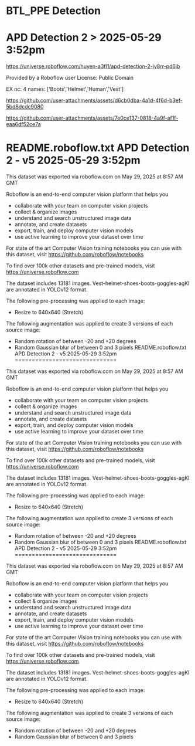 # BTL_PPE Detection
# APD Detection 2 > 2025-05-29 3:52pm
https://universe.roboflow.com/huyen-a3fl1/apd-detection-2-iy8rr-pd6ib

Provided by a Roboflow user
License: Public Domain

EX
nc: 4
names: ['Boots','Helmet','Human','Vest']


https://github.com/user-attachments/assets/d6cb0dba-4a1d-4f6d-b3ef-5bd8dcdc9080



https://github.com/user-attachments/assets/7e0ce137-0818-4a9f-af1f-eaa6df52ce7a


README.roboflow.txt
APD Detection 2 - v5 2025-05-29 3:52pm
==============================

This dataset was exported via roboflow.com on May 29, 2025 at 8:57 AM GMT

Roboflow is an end-to-end computer vision platform that helps you
* collaborate with your team on computer vision projects
* collect & organize images
* understand and search unstructured image data
* annotate, and create datasets
* export, train, and deploy computer vision models
* use active learning to improve your dataset over time

For state of the art Computer Vision training notebooks you can use with this dataset,
visit https://github.com/roboflow/notebooks

To find over 100k other datasets and pre-trained models, visit https://universe.roboflow.com

The dataset includes 13181 images.
Vest-helmet-shoes-boots-goggles-agKI are annotated in YOLOv12 format.

The following pre-processing was applied to each image:
* Resize to 640x640 (Stretch)

The following augmentation was applied to create 3 versions of each source image:
* Random rotation of between -20 and +20 degrees
* Random Gaussian blur of between 0 and 3 pixels
README.roboflow.txt
APD Detection 2 - v5 2025-05-29 3:52pm
==============================

This dataset was exported via roboflow.com on May 29, 2025 at 8:57 AM GMT

Roboflow is an end-to-end computer vision platform that helps you
* collaborate with your team on computer vision projects
* collect & organize images
* understand and search unstructured image data
* annotate, and create datasets
* export, train, and deploy computer vision models
* use active learning to improve your dataset over time

For state of the art Computer Vision training notebooks you can use with this dataset,
visit https://github.com/roboflow/notebooks

To find over 100k other datasets and pre-trained models, visit https://universe.roboflow.com

The dataset includes 13181 images.
Vest-helmet-shoes-boots-goggles-agKI are annotated in YOLOv12 format.

The following pre-processing was applied to each image:
* Resize to 640x640 (Stretch)

The following augmentation was applied to create 3 versions of each source image:
* Random rotation of between -20 and +20 degrees
* Random Gaussian blur of between 0 and 3 pixels
README.roboflow.txt
APD Detection 2 - v5 2025-05-29 3:52pm
==============================

This dataset was exported via roboflow.com on May 29, 2025 at 8:57 AM GMT

Roboflow is an end-to-end computer vision platform that helps you
* collaborate with your team on computer vision projects
* collect & organize images
* understand and search unstructured image data
* annotate, and create datasets
* export, train, and deploy computer vision models
* use active learning to improve your dataset over time

For state of the art Computer Vision training notebooks you can use with this dataset,
visit https://github.com/roboflow/notebooks

To find over 100k other datasets and pre-trained models, visit https://universe.roboflow.com

The dataset includes 13181 images.
Vest-helmet-shoes-boots-goggles-agKI are annotated in YOLOv12 format.

The following pre-processing was applied to each image:
* Resize to 640x640 (Stretch)

The following augmentation was applied to create 3 versions of each source image:
* Random rotation of between -20 and +20 degrees
* Random Gaussian blur of between 0 and 3 pixels

